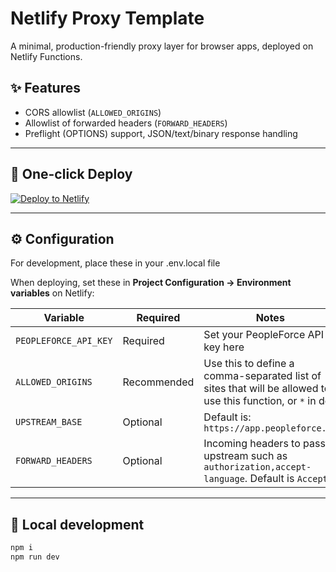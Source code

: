 # Netlify Proxy Template

A minimal, production-friendly proxy layer for browser apps, deployed on Netlify Functions.

## ✨ Features

- CORS allowlist (`ALLOWED_ORIGINS`)
- Allowlist of forwarded headers (`FORWARD_HEADERS`)
- Preflight (OPTIONS) support, JSON/text/binary response handling


---

## 🚀 One-click Deploy

[![Deploy to Netlify](https://www.netlify.com/img/deploy/button.svg)](https://app.netlify.com/start/deploy?repository=https://github.com/simoncurd/my-netlify-proxy)


---

## ⚙️ Configuration

For development, place these in your .env.local file 

When deploying, set these in **Project Configuration → Environment variables** on Netlify:

| Variable | Required | Notes |
|---|---|---|
| `PEOPLEFORCE_API_KEY` | Required | Set your PeopleForce API key here |
| `ALLOWED_ORIGINS` | Recommended | Use this to define a comma-separated list of sites that will be allowed to use this function, or `*` in dev |
| `UPSTREAM_BASE` | Optional | Default is: `https://app.peopleforce.io`  |
| `FORWARD_HEADERS` | Optional |  Incoming headers to pass upstream  such as `authorization,accept-language`. Default is `Accept` |

---

## 🧪 Local development

```bash
npm i
npm run dev